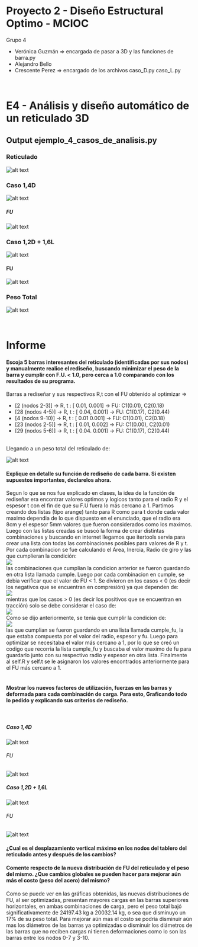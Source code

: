 # Proyecto 2 - Diseño Estructural Optimo - MCIOC
Grupo 4 
- Verónica Guzmán => encargada de pasar a 3D y las funciones de barra.py
- Alejandro Bello
- Crescente Perez => encargado de los archivos caso_D.py caso_L.py
<br>

# E4 - Análisis y diseño automático de un reticulado 3D
## Output ejemplo_4_casos_de_analisis.py
### Reticulado
 ![alt text](https://github.com/vjguzman/P2-E4-MCIOC/blob/main/Output/Figura_Reticulado.png) 
 <br>
### Caso 1,4D
 ![alt text](https://github.com/vjguzman/P2-E4-MCIOC/blob/main/Output/Caso_1%2C4D.png) 
 <br>
##### FU
 ![alt text](https://github.com/vjguzman/P2-E4-MCIOC/blob/main/Output/FU_1%2C4D.png) 
 <br>
### Caso 1,2D + 1,6L
 ![alt text](https://github.com/vjguzman/P2-E4-MCIOC/blob/main/Output/Caso_1%2C2D1%2C6L.png) 
 <br>
#### FU
 ![alt text](https://github.com/vjguzman/P2-E4-MCIOC/blob/main/Output/FU_1%2C2D1%2C6L.png) 
 <br>
### Peso Total
 ![alt text](https://github.com/vjguzman/P2-E4-MCIOC/blob/main/Output/Pesos.png) 
 <br>
 
 <br>
 
# Informe 
 
#### Escoja 5 barras interesantes del reticulado (identificadas por sus nodos) y manualmente realice el rediseño, buscando minimizar el peso de la barra y cumplir con F.U. < 1.0, pero cerca a 1.0 comparando con los resultados de su programa.<br>
Barras a rediseñar y sus respectivos R,t con el FU obtenido al optimizar =>  
   - [2 (nodos 2-3)] ->  R, t : [ 0.01, 0.001] -> FU: C1(0.01), C2(0.18)
   - [28 (nodos 4-5)] -> R, t : [ 0.04, 0.001] -> FU: C1(0.17), C2(0.44)
   - [4 (nodos 9-10)] ->  R, t : [ 0.01 0.001] -> FU: C1(0.01), C2(0.18)
   - [23 (nodos 2-5)] -> R, t : [ 0.01, 0.002] -> FU: C1(0.00), C2(0.01)
   - [29 (nodos 5-6)] -> R, t : [ 0.04. 0.001] -> FU: C1(0.17), C2(0.44)
<br>
Llegando a un peso total del reticulado de: 

 ![alt text](https://github.com/vjguzman/P2-E4-MCIOC/blob/main/Optimizado/Pesos.png) 
<br>

#### Explique en detalle su función de rediseño de cada barra. Si existen supuestos importantes, declarelos ahora. <br>
Segun lo que se nos fue explicado en clases, la idea de la función de rediseñar era encontrar valores optimos y logicos tanto para el radio R y el espesor t con el fin de que su F.U fuera lo más cercano a 1.
Partimos creando dos listas (tipo arange) tanto para R como para t donde cada valor maximo dependia de lo que dispuesto en el enunciado, que el radio era 8cm y el espesor 5mm valores que fueron considerados como los maximos. Luego con las listas creadas se buscó la forma de crear distintas combinaciones y buscando en internet llegamos que itertools servia para crear una lista con todas las combinaciones posibles para valores de R y t.
Por cada combinacion se fue calculando el Area, Inercia, Radio de giro y las que cumplieran la condición:
<br>
<img src="https://latex.codecogs.com/gif.latex?%5Csqrt%7B%5Cfrac%7BL%7D%7BRadio%20de%20giro%7D%7D%5Cleq%20300" /> 
<br>
las combinaciones que cumplian la condicion anterior se fueron guardando en otra lista llamada cumple.
Luego por cada combinacion en cumple, se debia verificar que el valor de FU < 1. Se divieron en los casos < 0 (es decir los negativos que se encuentran en compresión) ya que dependen de:
<br>
<img src="https://latex.codecogs.com/gif.latex?min%28%5Cfrac%7BArea%7D%7B%5Csigma%20y%7D%3B%20%5Cpi%20%5E%7B2%7D%5Cfrac%7BEI%7D%7BL%5E%7B2%7D%7D%29" />
<br>
mientras que los casos > 0 (es decir los positivos que se encuentran en tracción) solo se debe considerar el caso de:
<br>
<img src="https://latex.codecogs.com/gif.latex?%5Cfrac%7BArea%7D%7B%5Csigma%20y%7D" />
<br>
Como se dijo anteriormente, se tenia que cumplir la condicion de:
<br>
<img src="https://latex.codecogs.com/gif.latex?%5Cfrac%7B%5Cleft%20%5C%7C%20Fu%20%5Cright%20%5C%7C%7D%7B%5Cphi%20Fn%7D%5Cleq%201" />
<br>
las que cumplian se fueron guardando en una lista llamada cumple_fu, la que estaba compuesta por el valor del radio, espesor y fu.
Luego para optimizar se necesitaba el valor más cercano a 1, por lo que se creó un codigo que recorria la lista cumple_fu y buscaba el valor maximo de fu para guardarlo junto con su respectivo radio y espesor en otra lista.
Finalmente al self.R y self.t se le asignaron los valores encontrados anteriormente para el FU más cercano a 1.
<br>
<br>

#### Mostrar los nuevos factores de utilización, fuerzas en las barras y deformada para cada combinación de carga. Para esto, Graficando todo lo pedido y explicando sus criterios de rediseño. 
<br>

##### Caso 1,4D
 ![alt text](https://github.com/vjguzman/P2-E4-MCIOC/blob/main/Optimizado/Caso_1%2C4D.png) 
 <br>
 
###### FU
 ![alt text](https://github.com/vjguzman/P2-E4-MCIOC/blob/main/Optimizado/Fu_1%2C4D.png) 
 <br>
 
##### Caso 1,2D + 1,6L
 ![alt text](https://github.com/vjguzman/P2-E4-MCIOC/blob/main/Optimizado/Caso_1%2C2D%2B1%2C6L.png) 
 <br>
 
###### FU
 ![alt text](https://github.com/vjguzman/P2-E4-MCIOC/blob/main/Optimizado/Fu_1%2C2D%2B1%2C6L.png) 
 <br>

#### ¿Cual es el desplazamiento vertical máximo en los nodos del tablero del reticulado antes y después de los cambios? <br>

#### Comente respecto de la nueva distribución de FU del reticulado y el peso del mismo. ¿Que cambios globales se pueden hacer para mejorar aún más el costo (peso del acero) del mismo? <br>
Como se puede ver en las gráficas obtenidas, las nuevas distribuciones de FU, al ser optimizadas, presentan mayores cargas en las barras superiores horizontales, en ambas combinaciones de carga, pero el peso total bajó significativamente de 24197.43 kg a 20032.14 kg, o sea que disminuyo un 17% de su peso total.
Para mejorar aún mas el costo se podría disminuir aún mas los diámetros de las barras ya optimizadas o disminuir los diámetros de las barras que no reciben cargas ni tienen deformaciones como lo son las barras entre los nodos 0-7 y 3-10.
